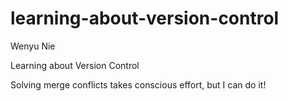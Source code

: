 # learning-about-version-control
Wenyu Nie

Learning about Version Control

Solving merge conflicts takes conscious effort, but I can do it!